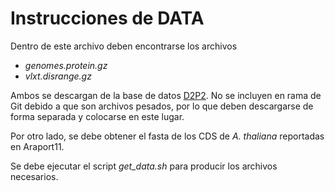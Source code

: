 # Instrucciones de DATA

Dentro de este archivo deben encontrarse los archivos

* *genomes.protein.gz*
* *vlxt.disrange.gz*

Ambos se descargan de la base de datos [D2P2](https://d2p2.pro/download). No se incluyen en rama de Git debido a que son archivos pesados, por lo que deben descargarse de forma separada y colocarse en este lugar.

Por otro lado, se debe obtener el fasta de los CDS de *A. thaliana* reportadas en Araport11. 

Se debe ejecutar el script *get_data.sh* para producir los archivos necesarios. 
